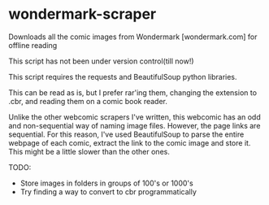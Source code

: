 # wondermark-scraper
Downloads all the comic images from Wondermark [wondermark.com] for offline reading

This script has not been under version control(till now!)

This script requires the requests and BeautifulSoup python libraries.

This can be read as is, but I prefer rar'ing them, changing the extension to .cbr, and reading them on a comic book reader.

Unlike the other webcomic scrapers I've written, this webcomic has an odd and non-sequential way of naming image files. However, the page links are sequential. For this reason, I've used BeautifulSoup to parse the entire webpage of each comic, extract the link to the comic image and store it. This might be a little slower than the other ones.

TODO:
- Store images in folders in groups of 100's or 1000's
- Try finding a way to convert to cbr programmatically
